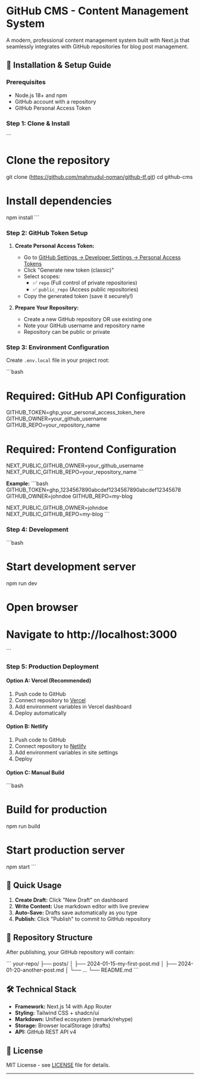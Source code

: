 # GitHub CMS - Content Management System

A modern, professional content management system built with Next.js that seamlessly integrates with GitHub repositories for blog post management.

## 🚀 Installation & Setup Guide

### Prerequisites
- Node.js 18+ and npm
- GitHub account with a repository
- GitHub Personal Access Token

### Step 1: Clone & Install

\`\`\`
# Clone the repository
git clone (https://github.com/mahmudul-noman/github-tf.git)
cd github-cms

# Install dependencies
npm install
\`\`\`

### Step 2: GitHub Token Setup

1. **Create Personal Access Token:**
   - Go to [GitHub Settings → Developer Settings → Personal Access Tokens](https://github.com/settings/tokens)
   - Click "Generate new token (classic)"
   - Select scopes:
     - ✅ `repo` (Full control of private repositories)
     - ✅ `public_repo` (Access public repositories)
   - Copy the generated token (save it securely!)

2. **Prepare Your Repository:**
   - Create a new GitHub repository OR use existing one
   - Note your GitHub username and repository name
   - Repository can be public or private

### Step 3: Environment Configuration

Create `.env.local` file in your project root:

\`\`\`bash
# Required: GitHub API Configuration
GITHUB_TOKEN=ghp_your_personal_access_token_here
GITHUB_OWNER=your_github_username
GITHUB_REPO=your_repository_name

# Required: Frontend Configuration
NEXT_PUBLIC_GITHUB_OWNER=your_github_username
NEXT_PUBLIC_GITHUB_REPO=your_repository_name
\`\`\`

**Example:**
\`\`\`bash
GITHUB_TOKEN=ghp_1234567890abcdef1234567890abcdef12345678
GITHUB_OWNER=johndoe
GITHUB_REPO=my-blog

NEXT_PUBLIC_GITHUB_OWNER=johndoe
NEXT_PUBLIC_GITHUB_REPO=my-blog
\`\`\`

### Step 4: Development

\`\`\`bash
# Start development server
npm run dev

# Open browser
# Navigate to http://localhost:3000
\`\`\`

### Step 5: Production Deployment

#### Option A: Vercel (Recommended)
1. Push code to GitHub
2. Connect repository to [Vercel](https://vercel.com)
3. Add environment variables in Vercel dashboard
4. Deploy automatically

#### Option B: Netlify
1. Push code to GitHub
2. Connect repository to [Netlify](https://netlify.com)
3. Add environment variables in site settings
4. Deploy

#### Option C: Manual Build
\`\`\`bash
# Build for production
npm run build

# Start production server
npm start
\`\`\`

## 🎯 Quick Usage

1. **Create Draft:** Click "New Draft" on dashboard
2. **Write Content:** Use markdown editor with live preview
3. **Auto-Save:** Drafts save automatically as you type
4. **Publish:** Click "Publish" to commit to GitHub repository

## 📁 Repository Structure

After publishing, your GitHub repository will contain:

\`\`\`
your-repo/
├── posts/
│   ├── 2024-01-15-my-first-post.md
│   ├── 2024-01-20-another-post.md
│   └── ...
└── README.md
\`\`\`

## 🛠 Technical Stack

- **Framework:** Next.js 14 with App Router
- **Styling:** Tailwind CSS + shadcn/ui
- **Markdown:** Unified ecosystem (remark/rehype)
- **Storage:** Browser localStorage (drafts)
- **API:** GitHub REST API v4

## 📄 License

MIT License - see [LICENSE](LICENSE) file for details.

---
